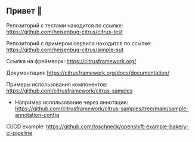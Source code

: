 ## Привет 👋


Репозиторий с тестами находится по ссылке: https://github.com/heisenbug-citrus/citrus-test

Репозиторий с примером сервиса находится по ссылке: https://github.com/heisenbug-citrus/simple-sut

Ссылка на фреймворк: https://citrusframework.org/

Документация: https://citrusframework.org/docs/documentation/

Примеры использования компонентов: https://github.com/citrusframework/citrus-samples

* Например использование через аннотации: https://github.com/citrusframework/citrus-samples/tree/main/sample-annotation-config

CI/CD example: https://github.com/toschneck/openshift-example-bakery-ci-pipeline
